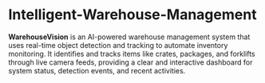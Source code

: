 # Intelligent-Warehouse-Management
**WarehouseVision** is an AI-powered warehouse management system that uses real-time object detection and tracking to automate inventory monitoring. It identifies and tracks items like crates, packages, and forklifts through live camera feeds, providing a clear and interactive dashboard for system status, detection events, and recent activities. 
